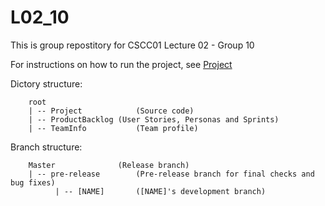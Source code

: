 # L02_10

This is group repostitory for CSCC01 Lecture 02 - Group 10  

For instructions on how to run the project, see [Project](https://github.com/CSCC01F17/L02_10/tree/master/Project)

Dictory structure:
```
    root
    | -- Project         	(Source code)
    | -- ProductBacklog	(User Stories, Personas and Sprints)
    | -- TeamInfo         	(Team profile)
```

Branch structure:
```
    Master				(Release branch)
    | -- pre-release		(Pre-release branch for final checks and bug fixes)
          | -- [NAME]		([NAME]'s development branch)
```
